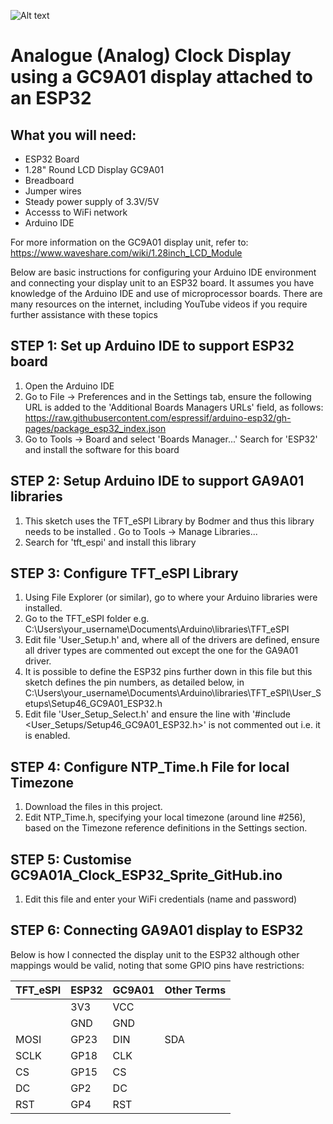 
![Alt text](Images/GC9A01_Analogue_Clock_GIF.gif)

# Analogue (Analog) Clock Display using a GC9A01 display attached to an ESP32

## What you will need:
- ESP32 Board
- 1.28" Round LCD Display GC9A01
- Breadboard
- Jumper wires
- Steady power supply of 3.3V/5V
- Accesss to WiFi network
- Arduino IDE

For more information on the GC9A01 display unit, refer to: https://www.waveshare.com/wiki/1.28inch_LCD_Module

Below are basic instructions for configuring your Arduino IDE environment and connecting your display unit to an ESP32 board. It assumes you have
knowledge of the Arduino IDE and use of microprocessor boards. There are many resources on the internet, including YouTube videos if you require
further assistance with these topics

## STEP 1: Set up Arduino IDE to support ESP32 board
1. Open the Arduino IDE
1. Go to  File → Preferences and in the Settings tab, ensure the following URL is added to the 'Additional Boards Managers URLs' field, as follows:
https://raw.githubusercontent.com/espressif/arduino-esp32/gh-pages/package_esp32_index.json
1. Go to Tools → Board and select 'Boards Manager...'
Search for 'ESP32' and install the software for this board

## STEP 2: Setup Arduino IDE to support GA9A01 libraries
1. This sketch uses the TFT_eSPI Library by Bodmer and thus this library needs to be installed
. Go to Tools → Manage Libraries...
1. Search for 'tft_espi' and install this library

## STEP 3: Configure TFT_eSPI Library
1. Using File Explorer (or similar), go to where your Arduino libraries were installed.
1. Go to the TFT_eSPI folder e.g. C:\Users\your_username\Documents\Arduino\libraries\TFT_eSPI
1. Edit file 'User_Setup.h' and, where all of the drivers are defined, ensure all driver types are commented out except the one for the GA9A01 driver.
1. It is possible to define the ESP32 pins further down in this file but this sketch defines the pin numbers, as detailed below, in C:\Users\your_username\Documents\Arduino\libraries\TFT_eSPI\User_Setups\Setup46_GC9A01_ESP32.h
1. Edit file 'User_Setup_Select.h' and ensure the line with '#include <User_Setups/Setup46_GC9A01_ESP32.h>' is not commented out i.e. it is enabled.

## STEP 4: Configure NTP_Time.h File for local Timezone
1. Download the files in this project.
1. Edit NTP_Time.h, specifying your local timezone (around line #256), based on the Timezone reference definitions in the Settings section.

## STEP 5: Customise GC9A01A_Clock_ESP32_Sprite_GitHub.ino
1. Edit this file and enter your WiFi credentials (name and password)

## STEP 6: Connecting GA9A01 display to ESP32
Below is how I connected the display unit to the ESP32 although other mappings would be valid, noting that some GPIO pins have restrictions:

| TFT_eSPI | ESP32 | GC9A01 | Other Terms |
| -------- | ----- | ------ | ----------- |
|          |  3V3  |  VCC   |             |
|          |  GND  |  GND   |             |
|   MOSI   |  GP23 |  DIN   |   SDA       |
|   SCLK   |  GP18 |  CLK   |             |
|   CS     |  GP15 |  CS    |             |
|   DC     |  GP2  |  DC    |             |
|   RST    |  GP4  |  RST   |             |

